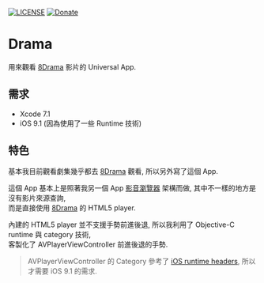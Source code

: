 [![LICENSE](https://img.shields.io/badge/License-MIT-green.svg?style=flat-square)](LICENSE)
[![Donate](https://img.shields.io/badge/PayPal-Donate-yellow.svg?style=flat-square)](https://www.paypal.com/cgi-bin/webscr?cmd=_s-xclick&hosted_button_id=LC58N7VZUST5N)

# Drama
用來觀看 [8Drama][1] 影片的 Universal App.


## 需求
* Xcode 7.1
* iOS 9.1 (因為使用了一些 Runtime 技術)


## 特色
基本我目前觀看劇集幾乎都去 [8Drama][1] 觀看, 所以另外寫了這個 App.

這個 App 基本上是照著我另一個 App [影音瀏覽器][2] 架構而做, 其中不一樣的地方是沒有影片來源查詢,  
而是直接使用 [8Drama][1] 的 HTML5 player.

內建的 HTML5 player 並不支援手勢前進後退, 所以我利用了 Objective-C runtime 與 category 技術,  
客製化了 AVPlayerViewController 前進後退的手勢.

> AVPlayerViewController 的 Category 參考了 [iOS runtime headers][3], 所以才需要 iOS 9.1 的需求.



[1]: http://8drama.com "8Drama"
[2]: https://itun.es/i6LV9Gm "影音瀏覽器"
[3]: https://github.com/nst/iOS-Runtime-Headers "runtime"